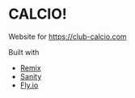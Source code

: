 # CALCIO!

Website for https://club-calcio.com

Built with

- [Remix](https://remix.run/)
- [Sanity](https://www.sanity.io/)
- [Fly.io](https://fly.io/)
